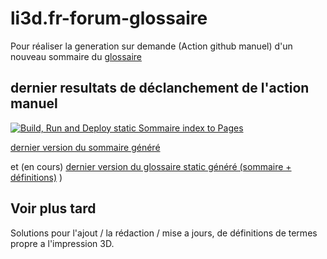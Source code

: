 # li3d.fr-forum-glossaire

Pour réaliser la generation sur demande (Action github manuel) d'un nouveau sommaire du
[glossaire](https://www.lesimprimantes3d.fr/forum/topic/45754-glossaire-de-limpression-3d/) 


## dernier resultats de déclanchement de l'action manuel 

[![Build, Run and Deploy static Sommaire index to Pages](https://github.com/PPAC37/li3d.fr-forum-glossaire/actions/workflows/static.yml/badge.svg?branch=main)](https://github.com/PPAC37/li3d.fr-forum-glossaire/actions/workflows/static.yml)


[dernier version du sommaire généré](https://ppac37.github.io/li3d.fr-forum-glossaire/) 

et (en cours) [dernier version du glossaire static généré (sommaire + définitions)](https://ppac37.github.io/li3d.fr-forum-glossaire/index2.html) )

## Voir plus tard 
Solutions pour l'ajout / la rédaction / mise a jours, de définitions de termes propre a l'impression 3D.

